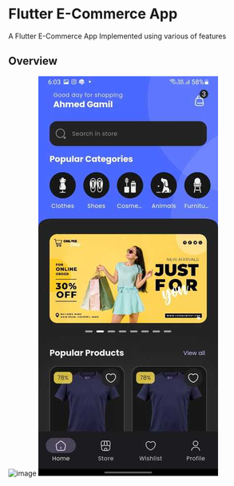 # Flutter E-Commerce App

A Flutter E-Commerce App Implemented using various of features 

## Overview
![image](https://github.com/A7madGX/E-Commerce-Clean-Architecture/assets/104039634/4f93b745-bb77-4a11-9d8e-e20077423f34)
![image](screenshot/home.jpg)


